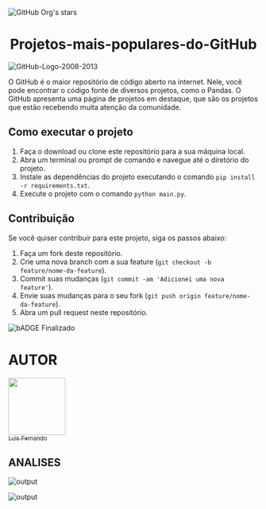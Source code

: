 ![GitHub Org's stars](https://img.shields.io/github/stars/luisfernandogbraga?style=social)

<h1 align="center"> Projetos-mais-populares-do-GitHub </h1> 

![GitHub-Logo-2008-2013](https://github.com/luisfernandogbraga/Projetos-mais-populares-do-GitHub/assets/134460985/a43b95b4-5d07-46c6-a34e-6c693db55c42)


O GitHub é o maior repositório de código aberto na internet. Nele, você pode encontrar o código fonte de diversos projetos, como o Pandas. O GitHub apresenta uma página de projetos em destaque, que são os projetos que estão recebendo muita atenção da comunidade. 

## Como executar o projeto

1. Faça o download ou clone este repositório para a sua máquina local.
2. Abra um terminal ou prompt de comando e navegue até o diretório do projeto.
3. Instale as dependências do projeto executando o comando `pip install -r requirements.txt`.
4. Execute o projeto com o comando `python main.py`.

## Contribuição

Se você quiser contribuir para este projeto, siga os passos abaixo:

1. Faça um fork deste repositório.
2. Crie uma nova branch com a sua feature (`git checkout -b feature/nome-da-feature`).
3. Commit suas mudanças (`git commit -am 'Adicionei uma nova feature'`).
4. Envie suas mudanças para o seu fork (`git push origin feature/nome-da-feature`).
5. Abra um pull request neste repositório.

![bADGE Finalizado](http://img.shields.io/static/v1?label=STATUS&message=%20FINALIZADO&color=GREEN&style=for-the-badge)

# AUTOR

[<img loading="height:auto" src="https://avatars.githubusercontent.com/u/134460985?v=4" width=115><br><sub>Luis Fernando </sub>](https://github.com/luisfernandogbraga) 

## ANALISES

![output](https://github.com/luisfernandogbraga/Projetos-mais-populares-do-GitHub/assets/134460985/1f8e547f-edcd-47be-87d3-5580edae00a3)

![output](https://github.com/luisfernandogbraga/Projetos-mais-populares-do-GitHub/assets/134460985/b77b8d29-382b-49d5-820d-6e44d8c23f73)

